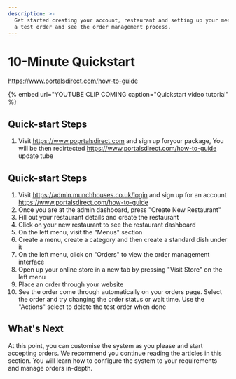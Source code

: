 ```yaml
---
description: >-
  Get started creating your account, restaurant and setting up your menus. Place
  a test order and see the order management process.
---
```


# 10-Minute Quickstart
https://www.portalsdirect.com/how-to-guide

{% embed url="YOUTUBE CLIP COMING caption="Quickstart video tutorial" %}

## Quick-start Steps

1. Visit https://www.poprtalsdirect.com and sign up foryour package, You will be then redirtected 
https://www.portalsdirect.com/how-to-guide
update tube 

## Quick-start Steps

1. Visit https://admin.munchhouses.co.uk/login and sign up for an account
https://www.portalsdirect.com/how-to-guide
2. Once you are at the admin dashboard, press "Create New Restaurant"
3. Fill out your restaurant details and create the restaurant
4. Click on your new restaurant to see the restaurant dashboard
5. On the left menu, visit the "Menus" section
6. Create a menu, create a category and then create a standard dish under it
7. On the left menu, click on "Orders" to view the order management interface
8. Open up your online store in a new tab by pressing "Visit Store" on the left menu
9. Place an order through your website
10. See the order come through automatically on your orders page. Select the order and try changing the order status or wait time. Use the "Actions" select to delete the test order when done

## What's Next

At this point, you can customise the system as you please and start accepting orders. We recommend you continue reading the articles in this section. You will learn how to configure the system to your requirements and manage orders in-depth.

